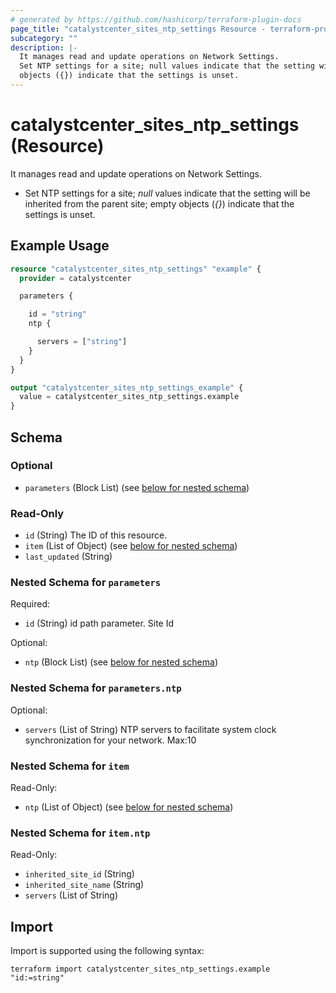 ```yaml
---
# generated by https://github.com/hashicorp/terraform-plugin-docs
page_title: "catalystcenter_sites_ntp_settings Resource - terraform-provider-catalystcenter"
subcategory: ""
description: |-
  It manages read and update operations on Network Settings.
  Set NTP settings for a site; null values indicate that the setting will be inherited from the parent site; empty
  objects ({}) indicate that the settings is unset.
---
```


# catalystcenter_sites_ntp_settings (Resource)

It manages read and update operations on Network Settings.

- Set NTP settings for a site; *null* values indicate that the setting will be inherited from the parent site; empty
objects (*{}*) indicate that the settings is unset.

## Example Usage

```terraform
resource "catalystcenter_sites_ntp_settings" "example" {
  provider = catalystcenter

  parameters {

    id = "string"
    ntp {

      servers = ["string"]
    }
  }
}

output "catalystcenter_sites_ntp_settings_example" {
  value = catalystcenter_sites_ntp_settings.example
}
```

<!-- schema generated by tfplugindocs -->
## Schema

### Optional

- `parameters` (Block List) (see [below for nested schema](#nestedblock--parameters))

### Read-Only

- `id` (String) The ID of this resource.
- `item` (List of Object) (see [below for nested schema](#nestedatt--item))
- `last_updated` (String)

<a id="nestedblock--parameters"></a>
### Nested Schema for `parameters`

Required:

- `id` (String) id path parameter. Site Id

Optional:

- `ntp` (Block List) (see [below for nested schema](#nestedblock--parameters--ntp))

<a id="nestedblock--parameters--ntp"></a>
### Nested Schema for `parameters.ntp`

Optional:

- `servers` (List of String) NTP servers to facilitate system clock synchronization for your network. Max:10



<a id="nestedatt--item"></a>
### Nested Schema for `item`

Read-Only:

- `ntp` (List of Object) (see [below for nested schema](#nestedobjatt--item--ntp))

<a id="nestedobjatt--item--ntp"></a>
### Nested Schema for `item.ntp`

Read-Only:

- `inherited_site_id` (String)
- `inherited_site_name` (String)
- `servers` (List of String)

## Import

Import is supported using the following syntax:

```shell
terraform import catalystcenter_sites_ntp_settings.example "id:=string"
```
